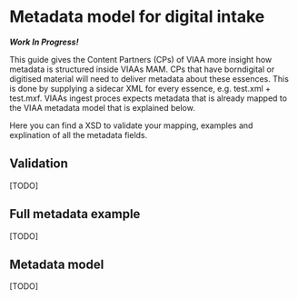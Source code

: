 # Metadata model for digital intake
***Work In Progress!***

This guide gives the Content Partners (CPs) of VIAA more insight how metadata is structured inside VIAAs MAM. CPs that have  borndigital or digitised material will need to deliver metadata about these essences. This is done by supplying a sidecar XML for every essence, e.g. test.xml + test.mxf. VIAAs ingest proces expects metadata that is already mapped to the VIAA metadata model that is explained below.

Here you can find a XSD to validate your mapping, examples and explination of all the metadata fields.

## Validation

[TODO]

## Full metadata example

[TODO]

## Metadata model

[TODO]
